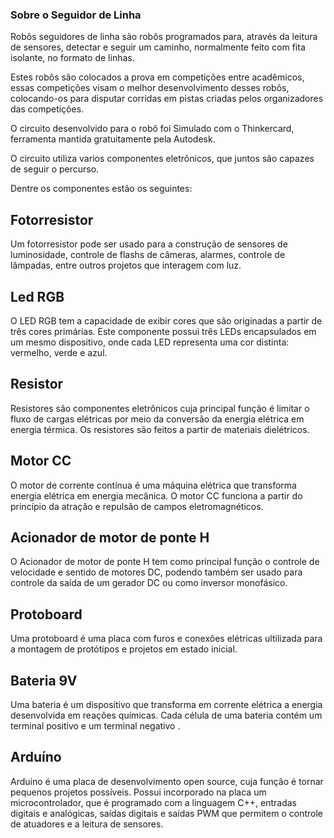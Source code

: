 ### Sobre o Seguidor de Linha

Robôs seguidores de linha são robôs programados para, através da leitura de sensores, detectar e seguir um caminho, normalmente feito com fita isolante, no formato de linhas.

Estes robôs são colocados a prova em competições entre acadêmicos, essas competições visam o melhor desenvolvimento desses robôs, colocando-os para disputar corridas em pistas criadas pelos organizadores das competições.

O circuito desenvolvido para o robô foi Simulado com o Thinkercard, ferramenta mantida gratuitamente pela Autodesk.

O circuito utiliza varios componentes eletrônicos, que juntos são capazes de seguir o percurso.

Dentre os componentes estão os seguintes:

## Fotorresistor

Um fotorresistor pode ser usado para a construção de sensores de luminosidade, controle de flashs de câmeras, alarmes, controle de lâmpadas, entre outros projetos que interagem com luz.

## Led RGB

O LED RGB tem a capacidade de exibir cores que são originadas a partir de três cores primárias.
Este componente possui três LEDs encapsulados em um mesmo dispositivo, onde cada LED representa uma cor distinta: vermelho, verde e azul.

## Resistor

Resistores são componentes eletrônicos cuja principal função é limitar o fluxo de cargas elétricas por meio da conversão da energia elétrica em energia térmica.
Os resistores são feitos a partir de materiais dielétricos.

## Motor CC

O motor de corrente contínua é uma máquina elétrica que transforma energia elétrica em energia mecânica.
O motor CC funciona a partir do princípio da atração e repulsão de campos eletromagnéticos.

## Acionador de motor de ponte H

O Acionador de motor de ponte H tem como principal função o controle de velocidade e sentido de motores DC, podendo também ser usado para controle da saída de um gerador DC ou como inversor monofásico.

## Protoboard

Uma protoboard é uma placa com furos e conexões elétricas ultilizada para a montagem de protótipos e projetos em estado inicial.

## Bateria 9V

Uma bateria é um dispositivo que transforma em corrente elétrica a energia desenvolvida em reações químicas. Cada célula de uma bateria contém um terminal positivo e um terminal negativo .

## Arduíno

Arduino é uma placa de desenvolvimento open source, cuja função é tornar pequenos projetos possíveis.
Possui incorporado na placa um microcontrolador, que é programado com a linguagem C++, entradas digitais e analógicas, saídas digitais e saídas PWM que permitem o controle de atuadores e a leitura de sensores.
